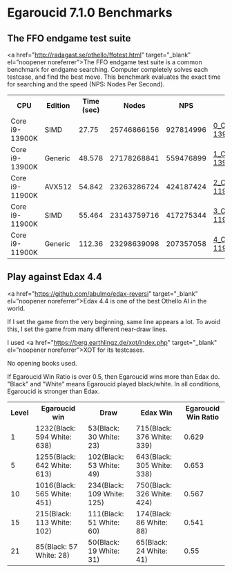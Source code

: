 # Egaroucid 7.1.0 Benchmarks

## The FFO endgame test suite

<a href="http://radagast.se/othello/ffotest.html" target="_blank" el=”noopener noreferrer”>The FFO endgame test suite</a> is a common benchmark for endgame searching. Computer completely solves each testcase, and find the best move. This benchmark evaluates the exact time for searching and the speed (NPS: Nodes Per Second).

<div class="table_wrapper">
<table>
<tr>
<th>CPU</th><th>Edition</th><th>Time (sec)</th><th>Nodes</th><th>NPS</th><th>File</th>
</tr>
<tr>
<td>Core i9-13900K</td><td>SIMD</td><td>27.75</td><td>25746866156</td><td>927814996</td><td><a href="./files/0_Core_i9-13900K_SIMD.txt">0_Core_i9-13900K_SIMD.txt</a></td>
</tr>
<tr>
<td>Core i9-13900K</td><td>Generic</td><td>48.578</td><td>27178268841</td><td>559476899</td><td><a href="./files/1_Core_i9-13900K_Generic.txt">1_Core_i9-13900K_Generic.txt</a></td>
</tr>
<tr>
<td>Core i9-11900K</td><td>AVX512</td><td>54.842</td><td>23263286724</td><td>424187424</td><td><a href="./files/2_Core_i9-11900K_AVX512.txt">2_Core_i9-11900K_AVX512.txt</a></td>
</tr>
<tr>
<td>Core i9-11900K</td><td>SIMD</td><td>55.464</td><td>23143759716</td><td>417275344</td><td><a href="./files/3_Core_i9-11900K_SIMD.txt">3_Core_i9-11900K_SIMD.txt</a></td>
</tr>
<tr>
<td>Core i9-11900K</td><td>Generic</td><td>112.36</td><td>23298639098</td><td>207357058</td><td><a href="./files/4_Core_i9-11900K_Generic.txt">4_Core_i9-11900K_Generic.txt</a></td>
</tr>
</table>
</div>






## Play against Edax 4.4

<a href="https://github.com/abulmo/edax-reversi" target="_blank" el=”noopener noreferrer”>Edax 4.4</a> is one of the best Othello AI in the world.

If I set the game from the very beginning, same line appears a lot. To avoid this, I set the game from many different near-draw lines.

I used <a href="https://berg.earthlingz.de/xot/index.php" target="_blank" el=”noopener noreferrer”>XOT</a> for its testcases.

No opening books used.

If Egaroucid Win Ratio is over 0.5, then Egaroucid wins more than Edax do. "Black" and "White" means Egaroucid played black/white. In all conditions, Egaroucid is stronger than Edax.

<div class="table_wrapper"><table>
<tr><th>Level</th><th>Egaroucid win</th><th>Draw</th><th>Edax Win</th><th>Egaroucid Win Ratio</th></tr>
<tr><td>1</td><td>1232(Black: 594 White: 638)</td><td>53(Black: 30 White: 23)</td><td>715(Black: 376 White: 339)</td><td>0.629</td></tr>
<tr><td>5</td><td>1255(Black: 642 White: 613)</td><td>102(Black: 53 White: 49)</td><td>643(Black: 305 White: 338)</td><td>0.653</td></tr>
<tr><td>10</td><td>1016(Black: 565 White: 451)</td><td>234(Black: 109 White: 125)</td><td>750(Black: 326 White: 424)</td><td>0.567</td></tr>
<tr><td>15</td><td>215(Black: 113 White: 102)</td><td>111(Black: 51 White: 60)</td><td>174(Black: 86 White: 88)</td><td>0.541</td></tr>
<tr><td>21</td><td>85(Black: 57 White: 28)</td><td>50(Black: 19 White: 31)</td><td>65(Black: 24 White: 41)</td><td>0.55</td></tr>
</table></div>


